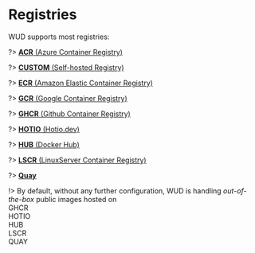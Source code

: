 # Registries

WUD supports most registries:

?> [**ACR** (Azure Container Registry)](configuration/registries/acr/)

?> [**CUSTOM** (Self-hosted Registry)](configuration/registries/custom/)

?> [**ECR** (Amazon Elastic Container Registry)](configuration/registries/ecr/)

?> [**GCR** (Google Container Registry)](configuration/registries/gcr/)

?> [**GHCR** (Github Container Registry)](configuration/registries/ghcr/)

?> [**HOTIO** (Hotio.dev)](configuration/registries/hotio/)

?> [**HUB** (Docker Hub)](configuration/registries/hub/)

?> [**LSCR** (LinuxServer Container Registry)](configuration/registries/lscr/)

?> [**Quay**](configuration/registries/quay/)

!> By default, without any further configuration, WUD is handling _out-of-the-box_ public images hosted on \
GHCR \
HOTIO \
HUB \
LSCR \
QUAY
